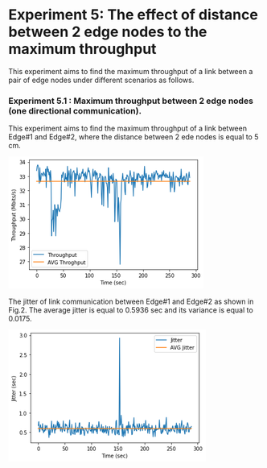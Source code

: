 # Experiment 5: The effect of distance between 2 edge nodes to the maximum throughput 

This experiment aims to find the maximum throughput of a link between a pair of edge nodes under different scenarios as follows. 

### Experiment 5.1 : Maximum throughput between 2 edge nodes (one directional communication).
This experiment aims to find the maximum throughput of a link between Edge#1 and Edge#2, where the distance between 2 ede nodes is equal to 5 cm.  <br />

![Fig1](./Figure_results_ex5/Throughput_dis_5cm.png)


The jitter of link communication between Edge#1 and Edge#2 as shown in Fig.2. The average jitter is equal to 0.5936 sec and its variance is equal to 0.0175. <br />

![Fig2](./Figure_results_ex5/Jitter_dis_5cm.png)

